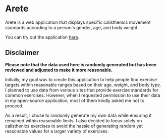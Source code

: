 # Arete

Arete is a web application that displays specific calisthenics movement
standards according to a person's gender, age, and body weight.

You can try out the application [here](https://kugurerdem.github.io/arete).

## Disclaimer

**Please note that the data used here is randomly generated but has
been reviewed and adjusted to make it more reasonable.**

Initially, my goal was to create this application to help people find exercise
targets within reasonable ranges based on their age, weight, and body type. I
planned to use data from various sites that provide exercise standards for
common exercises. However, when I requested permission to use their data in my
open-source application, most of them kindly asked me not to proceed.

As a result, I chose to randomly generate my own data while ensuring it
remained within reasonable limits. I also decided to focus solely on
calisthenics exercises to avoid the hassle of generating random yet reasonable
values for a larger variety of exercises.

